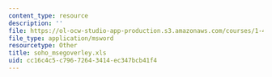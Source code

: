 ```yaml
---
content_type: resource
description: ''
file: https://ol-ocw-studio-app-production.s3.amazonaws.com/courses/1-46-strategic-management-in-the-design-and-construction-value-chain-fall-2003/cc16c4c5c79672643414ec347bcb41f4_soho_msegoverley.xls
file_type: application/msword
resourcetype: Other
title: soho_msegoverley.xls
uid: cc16c4c5-c796-7264-3414-ec347bcb41f4
---
```

